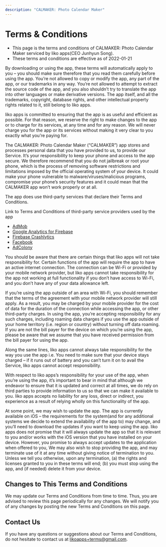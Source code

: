 ```yaml
---
description: "CALMAKER: Photo Calendar Maker"
---
```


# Terms & Conditions

- This page is the terms and conditions of CALMAKER: Photo Calendar Maker serviced by liko apps(CEO Junhyun Song).
- These terms and conditions are effective as of 2022-01-21

By downloading or using the app, these terms will automatically apply to you – you should make sure therefore that you read them carefully before using the app. You’re not allowed to copy or modify the app, any part of the app, or our trademarks in any way. You’re not allowed to attempt to extract the source code of the app, and you also shouldn’t try to translate the app into other languages or make derivative versions. The app itself, and all the trademarks, copyright, database rights, and other intellectual property rights related to it, still belong to liko apps.

  
liko apps is committed to ensuring that the app is as useful and efficient as possible. For that reason, we reserve the right to make changes to the app or to charge for its services, at any time and for any reason. We will never charge you for the app or its services without making it very clear to you exactly what you’re paying for.
 
The CALMAKER: Photo Calendar Maker (“CALMAKER”) app stores and processes personal data that you have provided to us, to provide our Service. It’s your responsibility to keep your phone and access to the app secure. We therefore recommend that you do not jailbreak or root your phone, which is the process of removing software restrictions and limitations imposed by the official operating system of your device. It could make your phone vulnerable to malware/viruses/malicious programs, compromise your phone’s security features and it could mean that the CALMAKER app won’t work properly or at all.


The app does use third-party services that declare their Terms and Conditions.

Link to Terms and Conditions of third-party service providers used by the app

-   [AdMob](https://support.google.com/admob/answer/6128543?hl=en)    
-   [Google Analytics for Firebase](https://firebase.google.com/policies/analytics)
-   [Firebase Crashlytics](https://firebase.google.com/support/privacy/)
-   [Facebook](https://www.facebook.com/about/privacy/update/printable)
-   [AdColony](https://www.adcolony.com/privacy-policy/)
    

  
You should be aware that there are certain things that liko apps will not take responsibility for. Certain functions of the app will require the app to have an active internet connection. The connection can be Wi-Fi or provided by your mobile network provider, but liko apps cannot take responsibility for the app not working at full functionality if you don’t have access to Wi-Fi, and you don’t have any of your data allowance left.

  

If you’re using the app outside of an area with Wi-Fi, you should remember that the terms of the agreement with your mobile network provider will still apply. As a result, you may be charged by your mobile provider for the cost of data for the duration of the connection while accessing the app, or other third-party charges. In using the app, you’re accepting responsibility for any such charges, including roaming data charges if you use the app outside of your home territory (i.e. region or country) without turning off data roaming. If you are not the bill payer for the device on which you’re using the app, please be aware that we assume that you have received permission from the bill payer for using the app.

  

Along the same lines, liko apps cannot always take responsibility for the way you use the app i.e. You need to make sure that your device stays charged – if it runs out of battery and you can’t turn it on to avail the Service, liko apps cannot accept responsibility.

  

With respect to liko apps’s responsibility for your use of the app, when you’re using the app, it’s important to bear in mind that although we endeavor to ensure that it is updated and correct at all times, we do rely on third parties to provide information to us so that we can make it available to you. liko apps accepts no liability for any loss, direct or indirect, you experience as a result of relying wholly on this functionality of the app.

  

At some point, we may wish to update the app. The app is currently available on iOS – the requirements for the system(and for any additional systems we decide to extend the availability of the app to) may change, and you’ll need to download the updates if you want to keep using the app. liko apps does not promise that it will always update the app so that it is relevant to you and/or works with the iOS version that you have installed on your device. However, you promise to always accept updates to the application when offered to you, We may also wish to stop providing the app, and may terminate use of it at any time without giving notice of termination to you. Unless we tell you otherwise, upon any termination, (a) the rights and licenses granted to you in these terms will end; (b) you must stop using the app, and (if needed) delete it from your device.

  
  

## Changes to This Terms and Conditions

  

We may update our Terms and Conditions from time to time. Thus, you are advised to review this page periodically for any changes. We will notify you of any changes by posting the new Terms and Conditions on this page.

  

## Contact Us

If you have any questions or suggestions about our Terms and Conditions, do not hesitate to contact us at [likoapps+terms@gmail.com](mailto:likoapps+terms@gmail.com).
